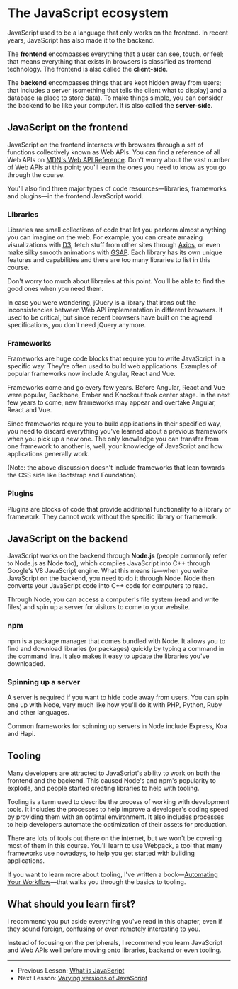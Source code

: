 # The JavaScript ecosystem

JavaScript used to be a language that only works on the frontend. In recent years, JavaScript has also made it to the backend.

The **frontend** encompasses everything that a user can see, touch, or feel; that means everything that exists in browsers is classified as frontend technology. The frontend is also called the **client-side**.

The **backend** encompasses things that are kept hidden away from users; that includes a server (something that tells the client what to display) and a database (a place to store data). To make things simple, you can consider the backend to be like your computer. It is also called the **server-side**.

## JavaScript on the frontend

JavaScript on the frontend interacts with browsers through a set of functions collectively known as Web APIs. You can find a reference of all Web APIs on [MDN's Web API Reference](https://developer.mozilla.org/en-US/docs/Web/API). Don't worry about the vast number of Web APIs at this point; you'll learn the ones you need to know as you go through the course.

You'll also find three major types of code resources—libraries, frameworks and plugins—in the frontend JavaScript world.

### Libraries

Libraries are small collections of code that let you perform almost anything you can imagine on the web. For example, you can create amazing visualizations with [D3](https://d3js.org), fetch stuff from other sites through [Axios](https://github.com/axios/axios), or even make silky smooth animations with [GSAP](https://greensock.com/gsap). Each library has its own unique features and capabilities and there are too many libraries to list in this course.

Don't worry too much about libraries at this point. You'll be able to find the good ones when you need them.

In case you were wondering, jQuery is a library that irons out the inconsistencies between Web API implementation in different browsers. It used to be critical, but since recent browsers have built on the agreed specifications, you don't need jQuery anymore.

### Frameworks

Frameworks are huge code blocks that require you to write JavaScript in a specific way. They're often used to build web applications. Examples of popular frameworks now include Angular, React and Vue.

Frameworks come and go every few years. Before Angular, React and Vue were popular, Backbone, Ember and Knockout took center stage. In the next few years to come, new frameworks may appear and overtake Angular, React and Vue.

Since frameworks require you to build applications in their specified way, you need to discard everything you've learned about a previous framework when you pick up a new one. The only knowledge you can transfer from one framework to another is, well, your knowledge of JavaScript and how applications generally work.

(Note: the above discussion doesn't include frameworks that lean towards the CSS side like Bootstrap and Foundation).

### Plugins

Plugins are blocks of code that provide additional functionality to a library or framework. They cannot work without the specific library or framework.

## JavaScript on the backend

JavaScript works on the backend through **Node.js** (people commonly refer to Node.js as Node too), which compiles JavaScript into C++ through Google's V8 JavaScript engine. What this means is—when you write JavaScript on the backend, you need to do it through Node. Node then converts your JavaScript code into C++ code for computers to read.

Through Node, you can access a computer's file system (read and write files) and spin up a server for visitors to come to your website.

### npm

npm is a package manager that comes bundled with Node. It allows you to find and download libraries (or packages) quickly by typing a command in the command line. It also makes it easy to update the libraries you've downloaded.

### Spinning up a server

A server is required if you want to hide code away from users. You can spin one up with Node, very much like how you'll do it with PHP, Python, Ruby and other languages.

Common frameworks for spinning up servers in Node include Express, Koa and Hapi.

## Tooling

Many developers are attracted to JavaScript's ability to work on both the frontend and the backend. This caused Node's and npm's popularity to explode, and people started creating libraries to help with tooling.

Tooling is a term used to describe the process of working with development tools. It includes the processes to help improve a developer's coding speed by providing them with an optimal environment. It also includes processes to help developers automate the optimization of their assets for production.

There are lots of tools out there on the internet, but we won't be covering most of them in this course. You'll learn to use Webpack, a tool that many frameworks use nowadays, to help you get started with building applications.

If you want to learn more about tooling, I've written a book—[Automating Your Workflow](https://automateyourworkflow.com)—that walks you through the basics to tooling.

## What should you learn first?

I recommend you put aside everything you've read in this chapter, even if they sound foreign, confusing or even remotely interesting to you.

Instead of focusing on the peripherals, I recommend you learn JavaScript and Web APIs well before moving onto libraries, backend or even tooling.

---

- Previous Lesson: [What is JavaScript](02.what-is-javascript.md)
- Next Lesson: [Varying versions of JavaScript](04.varying-versions-of-javascript.md)